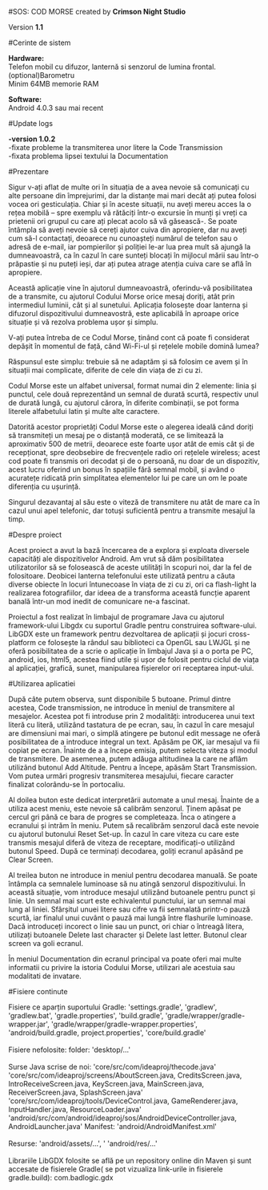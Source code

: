 #SOS: COD MORSE 
created by <b>Crimson Night Studio</b>

Version <b>1.1</b>

#Cerinte de sistem

<b>Hardware:</b> <br>Telefon mobil cu difuzor, lanternă si senzorul de lumina frontal.
<br>(optional)Barometru
<br>Minim 64MB memorie RAM

<b>Software:</b>
<br>Android 4.0.3 sau mai recent

#Update logs

<b>-version 1.0.2</b>
<br>-fixate probleme la transmiterea unor litere la Code Transmission
<br>-fixata problema lipsei textului la Documentation


#Prezentare

<p>
	Sigur v-ați aflat de multe ori în situația de a avea nevoie să comunicați cu alte persoane din împrejurimi, dar la distanțe mai mari decât ați putea folosi vocea ori gesticulația. Chiar și în aceste situații, nu aveți mereu acces la o rețea mobilă – spre exemplu vă rătăciți într-o excursie în munți și vreți ca prietenii ori grupul cu care ați plecat acolo să vă găsească-. Se poate întâmpla să aveți nevoie să cereți ajutor cuiva din apropiere, dar nu aveți cum să-l contactați, deoarece nu cunoașteți numărul de telefon sau o adresă de e-mail, iar pompierilor și poliției le-ar lua prea mult să ajungă la dumneavoastră, ca în cazul în care sunteți blocați în mijlocul mării sau într-o prăpastie și nu puteți ieși, dar ați putea atrage atenția cuiva care se află în apropiere. 
</p>
<p>
Această aplicație vine în ajutorul dumneavoastră, oferindu-vă posibilitatea de a transmite, cu ajutorul Codului Morse orice mesaj doriți, atât prin intermediul luminii, cât și al sunetului. Aplicația folosește doar lanterna și difuzorul dispozitivului dumneavostră, este aplicabilă în aproape orice situație și vă rezolva problema ușor și simplu.
</p>
<p>
V-ați putea întreba de ce Codul Morse, ținând cont că poate fi considerat depășit în momentul de față, când Wi-Fi-ul și rețelele mobile domină lumea?
</p>
<p>
Răspunsul este simplu: trebuie să ne adaptăm și să folosim ce avem și în situații mai complicate, diferite de cele din viața de zi cu zi.
</p>
<p>
Codul Morse este un alfabet universal, format numai din 2 elemente: linia și punctul, cele două reprezentând un semnal de durată scurtă, respectiv unul de durată lungă, cu ajutorul cărora, în diferite combinații, se pot forma literele alfabetului latin și multe alte caractere.
</p>
<p>
Datorită acestor proprietăți Codul Morse este o alegerea ideală când doriți să transmiteți un mesaj pe o distanță moderată, ce se limitează la aproximativ 500 de metrii, deoarece este foarte ușor atât de emis cât și de recepționat, spre deobsebire de frecvențele radio ori rețelele wireless; acest cod poate fi transmis ori decodat și de o persoană, nu doar de un dispozitiv, acest lucru oferind un bonus în spațiile fără semnal mobil, și având o acuratețe ridicată prin simplitatea elementelor lui pe care un om le poate diferenția cu ușurință. 
</p>
<p>
Singurul dezavantaj al său este o viteză de transmitere nu atât de mare ca în cazul unui apel telefonic, dar totuși suficientă pentru a transmite mesajul la timp.
</p>

#Despre proiect
<p>
Acest proiect a avut la bază încercarea de a explora și exploata diversele capacități ale dispozitivelor Android. Am vrut să dăm posibilitatea utilizatorilor să se folosească de aceste utilități în scopuri noi, dar la fel de folositoare. Deobicei lanterna telefonului este utilizată pentru a căuta diverse obiecte în locuri întunecoase în viața de zi cu zi, ori ca flash-light la 
realizarea fotografiilor, dar ideea de a transforma această funcție aparent banală într-un mod inedit de comunicare ne-a fascinat.
</p>
<p>
Proiectul a fost realizat în limbajul de programare Java cu ajutorul framework-ului Libgdx cu suportul Gradle pentru construirea software-ului. LibGDX este un framework pentru dezvoltarea de aplicații și jocuri cross-platform ce folosește la rândul sau biblioteci ca OpenGL sau LWJGL și ne oferă posibilitatea de a scrie o aplicație în limbajul Java și a o porta pe PC, android, ios, html5, acestea fiind utile și ușor de folosit pentru ciclul de viața al aplicației, grafică, sunet, manipularea fișierelor ori receptarea input-ului.
</p>

#Utilizarea aplicatiei
<p>
După câte putem observa, sunt disponibile 5 butoane. Primul dintre acestea, Code transmission, ne introduce în meniul de transmitere al mesajelor. Acestea pot fi introduse prin 2 modalități: introducerea unui text literă cu literă, utilizând tastatura de pe ecran, sau, în cazul în care mesajul are dimensiuni mai mari, o simplă atingere pe butonul edit message ne oferă posibilitatea de a introduce integral un text. Apăsăm pe OK, iar mesajul va fii copiat pe ecran. Înainte de a a începe emisia, putem selecta viteza și modul de transmitere. De asemenea, putem adăuga altitudinea la care ne aflăm utilizând butonul Add Altitude. Pentru a începe, apăsăm Start Transmission. Vom putea urmări progresiv transmiterea mesajului, fiecare caracter finalizat colorându-se în portocaliu.
</p>
<p>
Al doilea buton este dedicat interpretării automate a unul mesaj. Înainte de a utiliza acest meniu, este nevoie să calibrăm senzorul. Ținem apăsat pe cercul gri până ce bara de progres se completeaza. Înca o atingere a ecranului și intrăm în meniu. Putem să recalibrăm senzorul dacă este nevoie cu ajutorul butonului Reset Set-up. În cazul în care viteza cu care este transmis mesajul diferă de viteza de receptare, modificați-o utilizând butonul Speed. După ce terminați decodarea, goliți ecranul apăsând pe Clear Screen.
</p>
<p>
Al treilea buton ne introduce in meniul pentru decodarea manuală. Se poate întâmpla ca semnalele luminoase să nu atingă senzorul dispozitivului. În această situație, vom introduce mesajul utilizând butoanele pentru punct și linie. Un semnal mai scurt este echivalentul punctului, iar un semnal mai lung al liniei. Sfârșitul unuei litere sau cifre va fii semnalată printr-o pauză scurtă, iar finalul unui cuvânt o pauză mai lungă între flashurile luminoase. Dacă introduceți incorect o linie sau un punct, ori chiar o întreagă litera, utilizați butoanele Delete last character și Delete last letter. Butonul clear screen va goli ecranul.
</p>
<p>
În meniul Documentation din ecranul principal va poate oferi mai multe informatii cu privire la istoria Codului Morse, utilizari ale acestuia sau modalitati de invatare.
</p>

#Fisiere continute

<p>
Fisiere ce aparțin suportului Gradle: 'settings.gradle', 'gradlew', 'gradlew.bat', 'gradle.properties', 'build.gradle', 'gradle/wrapper/gradle-wrapper.jar', 'gradle/wrapper/gradle-wrapper.properties', 'android/build.gradle, project.properties', 'core/build.gradle'
<br><br>
Fisiere nefolosite: folder: 'desktop/...' 
<br><br>
Surse Java scrise de noi: 'core/src/com/ideaproj/thecode.java' 'core/src/com/ideaproj/screens/AboutScreen.java, CreditsScreen.java, IntroReceiveScreen.java, KeyScreen.java, MainScreen.java, ReceiverScreen.java, SplashScreen.java' 'core/src/com/ideaproj/tools/DeviceControl.java, GameRenderer.java, InputHandler.java, ResourceLoader.java' 'android/src/com/android/ideaproj/sos/AndroidDeviceController.java, AndroidLauncher.java'
<br<br>
Manifest: 'android/AndroidManifest.xml'
<br><br>
Resurse: 'android/assets/...', ' 'android/res/...'
<br><br>
Librariile LibGDX folosite se află pe un repository online din Maven și sunt accesate de fisierele Gradle( se pot vizualiza link-urile in fisierele gradle.build): com.badlogic.gdx

